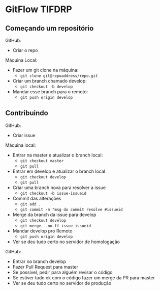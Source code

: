 # GitFlow TIFDRP

## Começando um repositório

GitHub:

- Criar o repo

Máquina Local:

- Fazer um git clone na máquina:
  - `git clone git@repoaddress/repo.git`
- Criar um branch chamado develop:
  - `git checkout -b develop`
- Mandar esse branch para o remoto:
  - `git push origin develop`

## Contribuindo

GitHub:

- Criar issue

Máquina local:

- Entrar na master e atualizar o branch local:
  - `git checkout master`
  - `git pull`
- Entrar em develop e atualizar o branch local
  - `git checkout develop`
  - `git pull`
- Criar uma branch nova para resolver a issue
  - `git checkout -b issue-issueid`
- Commit das alterações
  - `git add .`
  - `git commit -m "msg do commit resolve #issueid`
- Merge da branch da issue para develop
  - `git checkout develop`
  - `git merge --no-ff issue-issueid`
- Mandar develop pro Remoto
  - `git push origin develop`
- Ver se deu tudo certo no servidor de homologação

GitHub:

- Entrar no branch develop
- Fazer Pull Request para master
- Se possível, pedir para alguém revisar o código
- Se estiver tudo ok com o código fazer um merge da PR para master
- Ver se deu tudo certo no servidor de produção
